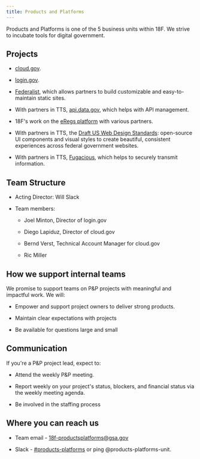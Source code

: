 ```yaml
---
title: Products and Platforms
---
```

Products and Platforms is one of the 5 business units within 18F. We strive to incubate tools for digital government.

## Projects

* [cloud.gov](https://cloud.gov).

* [login.gov](https://pages.18f.gov/identity-intro/).

* [Federalist](https://federalist.18f.gov), which allows partners to build customizable and easy-to-maintain static sites.

* With partners in TTS, [api.data.gov](https://api.data.gov), which helps with API management.

* 18F's work on the [eRegs platform](https://eregs.github.io/) with various partners.

* With partners in TTS, the [Draft US Web Design Standards](https://standards.usa.gov/): open-source UI components and visual styles to create beautiful, consistent experiences across federal government websites.

* With partners in TTS, [Fugacious](https://fugacious.18f.gov/), which helps to securely transmit information.

## Team Structure

* Acting Director: Will Slack

* Team members:

  * Joel Minton, Director of login.gov

  * Diego Lapiduz, Director of cloud.gov

  * Bernd Verst, Technical Account Manager for cloud.gov

  * Ric Miller

## How we support internal teams

We promise to support teams on P&P projects with meaningful and impactful work. We will:

* Empower and support project owners to deliver strong products.

* Maintain clear expectations with projects

* Be available for questions large and small

## Communication

If you're a P&P project lead, expect to:

* Attend the weekly P&P meeting.

* Report weekly on your project's status, blockers, and financial status via the weekly meeting agenda.

* Be involved in the staffing process

## Where you can reach us

* Team email - [18f-productsplatforms@gsa.gov](mailto:18f-productsplatforms@gsa.gov)

* Slack - [#products-platforms](https://gsa-tts.slack.com/messages/products-platforms/) or ping @products-platforms-unit.